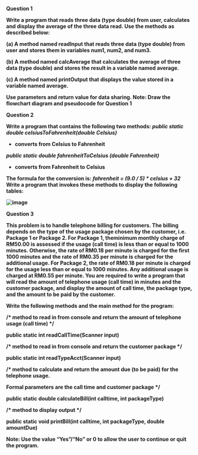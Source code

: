 **Question 1**<b/>

Write a program that reads three data (type double) from user, calculates and display the average of the three data read. Use the methods as described below:

(a) A method named readInput that reads three data (type double) from user and stores them in variables num1, num2, and num3.<b/>

(b) A method named calcAverage that calculates the average of three data (type double) and stores the result in a variable named average. <b/>

(c) A method named printOutput that displays the value stored in a variable named average. <b/>

Use parameters and return value for data sharing.<b/><b/>
**Note**: Draw the flowchart diagram and pseudocode for Question 1<b/><b/>

**Question 2**<b/>

Write a program that contains the following two methods:<b/>
_public static double celsiusToFahrenheit(double Celsius)_<b/>

- converts from Celsius to Fahrenheit<b/>
  
_public static double fahrenheitToCelsius (double Fahrenheit)_<b/>

- converts from Fahrenheit to Celsius
  
The formula for the conversion is:<b/>
_fahrenheit = (9.0 / 5) * celsius + 32_<b/><b/>
Write a program that invokes these methods to display the following tables: <b/><b/>

<b/> ![image](https://github.com/irfanghapar/Java-Programming/assets/87377657/94008cf2-d3e6-42c7-af3d-c8f4b71cdea8)

**Question 3**<b/>

This problem is to handle telephone billing for customers. The billing depends on the type of the usage package chosen by the customer, i.e. Package 1 or Package 2. For Package 1, theminimum monthly charge of RM50.00 is assessed if the usage (call time) is less than or equal to 1000 minutes. Otherwise, the rate of RM0.18 per minute is charged for the first 1000 minutes and the rate of RM0.35 per minute is charged for the additional usage. For Package 2, the rate of RM0.18 per minute is charged for the usage less than or equal to 1000 minutes. Any additional usage is charged at RM0.55 per minute. You are required to write a program that will read the amount of telephone usage (call time) in minutes and the customer package, and display the amount of call time, the package type, and the amount to be paid by the customer. 

Write the following methods and the main method for the program:<b/>

/* method to read in from console and return the amount of telephone usage (call time) */<b/>

public static int readCallTime(Scanner input)<b/>

/* method to read in from console and return the customer package */<b/>

public static int readTypeAcct(Scanner input)<b/>

/* method to calculate and return the amount due (to be paid) for the telephone usage.<b/>

Formal parameters are the call time and customer package */<b/>

public static double calculateBill(int calltime, int packageType)<b/>

/* method to display output */<b/>

public static void printBill(int calltime, int packageType, double amountDue)<b/><b/>

**Note**: Use the value “Yes”/“No” or 0 to allow the user to continue or quit the program.
